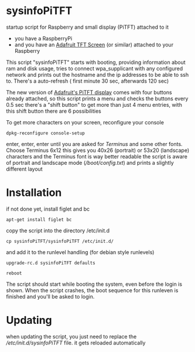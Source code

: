# sysinfoPiTFT
startup script for Raspberry and small display (PiTFT) attached to it

 - you have a RaspberryPi
 - and you have an [Adafruit TFT Screen](http://www.adafruit.com/categories/97) (or similar) attached to your Raspberry

This script "sysinfoPiTFT" starts with booting, providing information about ram and disk usage,
tries to connect wpa_supplicant with any configured network and
prints out the hostname and the ip addresses to be able to ssh to.
There's a auto-refresh ( first minute 30 sec, afterwards 120 sec)

The new version of [Adafruit's PiTFT display](http://www.adafruit.com/products/2423) comes with four buttons already attached, 
so this script prints a menu and checks the buttons every 0.5 sec
there's a "shift button" to get more than just 4 menu entries, with this shift button there are 6 possibilities

To get more characters on your screen, reconfigure your console 

	dpkg-reconfigure console-setup

enter, enter, enter until you are asked for *Terminus* and some other fonts. Choose Terminus 6x12
this gives you 40x26 (portrait) or 53x20 (landscape) characters and the Terminus font is way better readable
the script is aware of portrait and landscape mode (*/boot/config.txt*) and prints a slightly different layout



# Installation

if not done yet, install figlet and bc

	apt-get install figlet bc

copy the script into the directory /etc/init.d

	cp sysinfoPiTFT/sysinfoPiTFT /etc/init.d/

and add it to the runlevel handling (for debian style runlevels)

	upgrade-rc.d sysinfoPiTFT defaults
	
	reboot
	
The script should start while booting the system, even before the login is shown.
When the script crashes, the boot sequence for this runleven is finished and you'll be asked to login.


# Updating

when updating the script, you just need to replace the */etc/init.d/sysinfoPiTFT* file. it gets reloaded automatically
